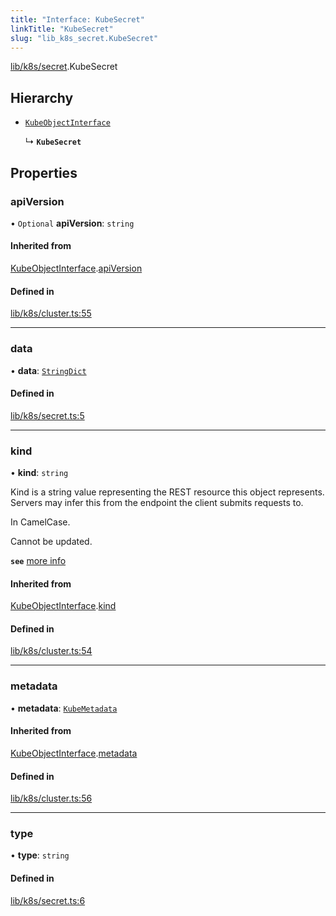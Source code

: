 ```yaml
---
title: "Interface: KubeSecret"
linkTitle: "KubeSecret"
slug: "lib_k8s_secret.KubeSecret"
---
```


[lib/k8s/secret](../modules/lib_k8s_secret.md).KubeSecret

## Hierarchy

- [`KubeObjectInterface`](lib_k8s_cluster.KubeObjectInterface.md)

  ↳ **`KubeSecret`**

## Properties

### apiVersion

• `Optional` **apiVersion**: `string`

#### Inherited from

[KubeObjectInterface](lib_k8s_cluster.KubeObjectInterface.md).[apiVersion](lib_k8s_cluster.KubeObjectInterface.md#apiversion)

#### Defined in

[lib/k8s/cluster.ts:55](https://github.com/headlamp-k8s/headlamp/blob/e3b4c5c7/frontend/src/lib/k8s/cluster.ts#L55)

___

### data

• **data**: [`StringDict`](lib_k8s_cluster.StringDict.md)

#### Defined in

[lib/k8s/secret.ts:5](https://github.com/headlamp-k8s/headlamp/blob/e3b4c5c7/frontend/src/lib/k8s/secret.ts#L5)

___

### kind

• **kind**: `string`

Kind is a string value representing the REST resource this object represents.
Servers may infer this from the endpoint the client submits requests to.

In CamelCase.

Cannot be updated.

**`see`** [more info](https://git.k8s.io/community/contributors/devel/sig-architecture/api-conventions.md#types-kinds)

#### Inherited from

[KubeObjectInterface](lib_k8s_cluster.KubeObjectInterface.md).[kind](lib_k8s_cluster.KubeObjectInterface.md#kind)

#### Defined in

[lib/k8s/cluster.ts:54](https://github.com/headlamp-k8s/headlamp/blob/e3b4c5c7/frontend/src/lib/k8s/cluster.ts#L54)

___

### metadata

• **metadata**: [`KubeMetadata`](lib_k8s_cluster.KubeMetadata.md)

#### Inherited from

[KubeObjectInterface](lib_k8s_cluster.KubeObjectInterface.md).[metadata](lib_k8s_cluster.KubeObjectInterface.md#metadata)

#### Defined in

[lib/k8s/cluster.ts:56](https://github.com/headlamp-k8s/headlamp/blob/e3b4c5c7/frontend/src/lib/k8s/cluster.ts#L56)

___

### type

• **type**: `string`

#### Defined in

[lib/k8s/secret.ts:6](https://github.com/headlamp-k8s/headlamp/blob/e3b4c5c7/frontend/src/lib/k8s/secret.ts#L6)
